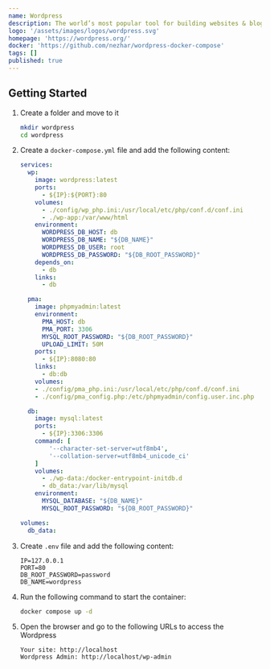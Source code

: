 ```yaml
---
name: Wordpress
description: The world’s most popular tool for building websites & blogs
logo: '/assets/images/logos/wordpress.svg'
homepage: 'https://wordpress.org/'
docker: 'https://github.com/nezhar/wordpress-docker-compose'
tags: []
published: true
---
```


## Getting Started

1. Create a folder and move to it
    ```bash
    mkdir wordpress
    cd wordpress
    ```
2. Create a `docker-compose.yml` file and add the following content:
    ```yaml
    services:
      wp:
        image: wordpress:latest
        ports:
          - ${IP}:${PORT}:80
        volumes:
          - ./config/wp_php.ini:/usr/local/etc/php/conf.d/conf.ini
          - ./wp-app:/var/www/html
        environment:
          WORDPRESS_DB_HOST: db
          WORDPRESS_DB_NAME: "${DB_NAME}"
          WORDPRESS_DB_USER: root
          WORDPRESS_DB_PASSWORD: "${DB_ROOT_PASSWORD}"
        depends_on:
          - db
        links:
          - db

      pma:
        image: phpmyadmin:latest
        environment:
          PMA_HOST: db
          PMA_PORT: 3306
          MYSQL_ROOT_PASSWORD: "${DB_ROOT_PASSWORD}"
          UPLOAD_LIMIT: 50M
        ports:
          - ${IP}:8080:80
        links:
          - db:db
        volumes:
        - ./config/pma_php.ini:/usr/local/etc/php/conf.d/conf.ini
        - ./config/pma_config.php:/etc/phpmyadmin/config.user.inc.php

      db:
        image: mysql:latest
        ports:
          - ${IP}:3306:3306
        command: [
            '--character-set-server=utf8mb4',
            '--collation-server=utf8mb4_unicode_ci'
        ]
        volumes:
          - ./wp-data:/docker-entrypoint-initdb.d
          - db_data:/var/lib/mysql
        environment:
          MYSQL_DATABASE: "${DB_NAME}"
          MYSQL_ROOT_PASSWORD: "${DB_ROOT_PASSWORD}"

    volumes:
      db_data:
    ```
3. Create `.env` file and add the following content:
    ```
    IP=127.0.0.1
    PORT=80
    DB_ROOT_PASSWORD=password
    DB_NAME=wordpress
    ```
4. Run the following command to start the container:
    ```bash
    docker compose up -d
    ```
5. Open the browser and go to the following URLs to access the Wordpress
    ```
    Your site: http://localhost
    Wordpress Admin: http://localhost/wp-admin
    ```